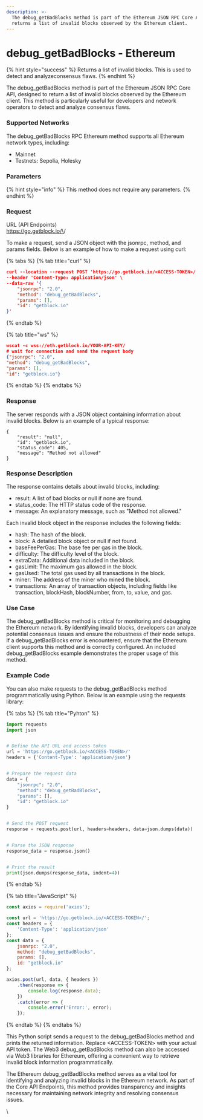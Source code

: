 ```yaml
---
description: >-
  The debug_getBadBlocks method is part of the Ethereum JSON RPC Core API and
  returns a list of invalid blocks observed by the Ethereum client.
---
```


# debug\_getBadBlocks - Ethereum

{% hint style="success" %}
Returns a list of invalid blocks. This is used to detect and analyzeconsensus flaws.
{% endhint %}

The debug\_getBadBlocks method is part of the Ethereum JSON RPC Core API, designed to return a list of invalid blocks observed by the Ethereum client. This method is particularly useful for developers and network operators to detect and analyze consensus flaws.

### Supported Networks

The debug\_getBadBlocks RPC Ethereum method supports all Ethereum network types, including:

* Mainnet
* Testnets: Sepolia, Holesky

### Parameters

{% hint style="info" %}
This method does not require any parameters.
{% endhint %}

### Request&#x20;

URL (API Endpoints)\
https://go.getblock.io/\<ACCESS-TOKEN>/

To make a request, send a JSON object with the jsonrpc, method, and params fields. Below is an example of how to make a request using curl:



{% tabs %}
{% tab title="curl" %}
```json
curl --location --request POST 'https://go.getblock.io/<ACCESS-TOKEN>/' \  
--header 'Content-Type: application/json' \  
--data-raw '{
    "jsonrpc": "2.0",
    "method": "debug_getBadBlocks",
    "params": [],
    "id": "getblock.io"
}'
```
{% endtab %}

{% tab title="ws" %}
```json
wscat -c wss://eth.getblock.io/YOUR-API-KEY/ 
# wait for connection and send the request body 
{"jsonrpc": "2.0",
"method": "debug_getBadBlocks",
"params": [],
"id": "getblock.io"}
```
{% endtab %}
{% endtabs %}

### Response

The server responds with a JSON object containing information about invalid blocks. Below is an example of a typical response:

```
{
    "result": "null",
    "id": "getblock.io",
    "status_code": 405,
    "message": "Method not allowed"
}
```

### Response Description

The response contains details about invalid blocks, including:

* result: A list of bad blocks or null if none are found.
* status\_code: The HTTP status code of the response.
* message: An explanatory message, such as "Method not allowed."

Each invalid block object in the response includes the following fields:

* hash: The hash of the block.
* block: A detailed block object or null if not found.
* baseFeePerGas: The base fee per gas in the block.
* difficulty: The difficulty level of the block.
* extraData: Additional data included in the block.
* gasLimit: The maximum gas allowed in the block.
* gasUsed: The total gas used by all transactions in the block.
* miner: The address of the miner who mined the block.
* transactions: An array of transaction objects, including fields like transaction, blockHash, blockNumber, from, to, value, and gas.

### Use Case

The debug\_getBadBlocks method is critical for monitoring and debugging the Ethereum network. By identifying invalid blocks, developers can analyze potential consensus issues and ensure the robustness of their node setups. If a debug\_getBadBlocks error is encountered, ensure that the Ethereum client supports this method and is correctly configured. An included debug\_getBadBlocks example demonstrates the proper usage of this method.

### Example Code

You can also make requests to the debug\_getBadBlocks method programmatically using Python. Below is an example using the requests library:

{% tabs %}
{% tab title="Pyhton" %}
```python
import requests
import json


# Define the API URL and access token
url = 'https://go.getblock.io/<ACCESS-TOKEN>/'
headers = {'Content-Type': 'application/json'}


# Prepare the request data
data = {
    "jsonrpc": "2.0",
    "method": "debug_getBadBlocks",
    "params": [],
    "id": "getblock.io"
}


# Send the POST request
response = requests.post(url, headers=headers, data=json.dumps(data))


# Parse the JSON response
response_data = response.json()


# Print the result
print(json.dumps(response_data, indent=4))
```
{% endtab %}

{% tab title="JavaScript" %}
```javascript
const axios = require('axios');

const url = 'https://go.getblock.io/<ACCESS-TOKEN>/';
const headers = {
    'Content-Type': 'application/json'
};
const data = {
    jsonrpc: "2.0",
    method: "debug_getBadBlocks",
    params: [],
    id: "getblock.io"
};

axios.post(url, data, { headers })
    .then(response => {
        console.log(response.data);
    })
    .catch(error => {
        console.error('Error:', error);
    });
```
{% endtab %}
{% endtabs %}

This Python script sends a request to the debug\_getBadBlocks method and prints the returned information. Replace \<ACCESS-TOKEN> with your actual API token. The Web3 debug\_getBadBlocks method can also be accessed via Web3 libraries for Ethereum, offering a convenient way to retrieve invalid block information programmatically.

The Ethereum debug\_getBadBlocks method serves as a vital tool for identifying and analyzing invalid blocks in the Ethereum network. As part of the Core API Endpoints, this method provides transparency and insights necessary for maintaining network integrity and resolving consensus issues.

\
